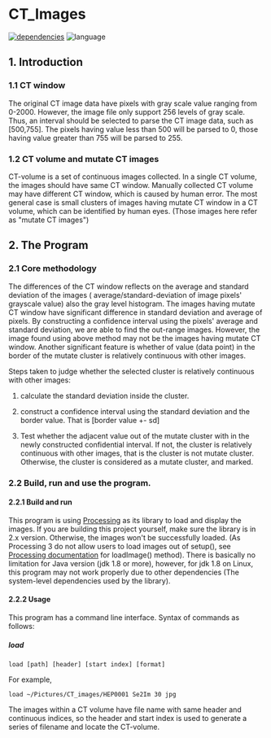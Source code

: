 # CT_Images

[![dependencies](https://img.shields.io/badge/Dependencies-Processing_2.x-blue)](https://processing.org/)
![language](https://img.shields.io/badge/Language-Java-red)

## 1. Introduction

### 1.1 CT window

The original CT image data have pixels with gray scale value ranging from 0-2000. However, the image file only support
256 levels of gray scale. Thus, an interval should be selected to parse the CT image data, such as [500,755]. The pixels
having value less than 500 will be parsed to 0, those having value greater than 755 will be parsed to 255.

### 1.2 CT volume and mutate CT images

CT-volume is a set of continuous images collected. In a single CT volume, the images should have same CT window.
Manually collected CT volume may have different CT window, which is caused by human error. The most general case is
small clusters of images having mutate CT window in a CT volume, which can be identified by human eyes. (Those images
here refer as "mutate CT images")

## 2. The Program

### 2.1 Core methodology

The differences of the CT window reflects on the average and standard deviation of the images (
average/standard-deviation of image pixels' grayscale value) also the gray level histogram. The images having mutate CT
window have significant difference in standard deviation and average of pixels. By constructing a confidence interval
using the pixels' average and standard deviation, we are able to find the out-range images. However, the image found
using above method may not be the images having mutate CT window. Another significant feature is whether of value (data
point) in the border of the mutate cluster is relatively continuous with other images.

Steps taken to judge whether the selected cluster is relatively continuous with other images:

1. calculate the standard deviation inside the cluster.

2. construct a confidence interval using the standard deviation and the border value. That is [border value +- sd]

3. Test whether the adjacent value out of the mutate cluster with in the newly constructed confidential interval. If
   not, the cluster is relatively continuous with other images, that is the cluster is not mutate cluster. Otherwise,
   the cluster is considered as a mutate cluster, and marked.

### 2.2 Build, run and use the program.

#### 2.2.1 Build and run

This program is using [Processing](https://processing.org/) as its library to load and display the images. If you are
building this project yourself, make sure the library is in 2.x version. Otherwise, the images won't be successfully
loaded.
(As Processing 3 do not allow users to load images out of setup(),
see [Processing documentation](https://processing.org/reference/loadImage_.html) for loadImage() method). There is
basically no limitation for Java version (jdk 1.8 or more), however, for jdk 1.8 on Linux, this program may not work
properly due to other dependencies (The system-level dependencies used by the library).

#### 2.2.2 Usage

This program has a command line interface. Syntax of commands as follows:

##### load

```
load [path] [header] [start index] [format]
```

For example,

```
load ~/Pictures/CT_images/HEP0001 Se2Im 30 jpg
```

The images within a CT volume have file name with same header and continuous indices, so the header and start index is
used to generate a series of filename and locate the CT-volume.

#####  







